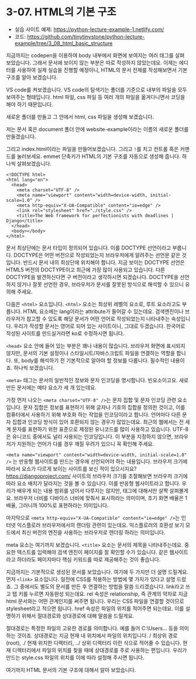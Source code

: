# 3-07. HTML의 기본 구조

- 실습 사이트 예제: https://python-lecture-example-1.netlify.com/
- 코드: https://github.com/tinytinystone/python-lecture-example/tree/3_08_html_basic_structure

지금까지는 codepen을 이용하여 body 내부에서 화면에 보여지는 여러 태그를 살펴 보았습니다. 그래서 문서에 보이지 않는 부분은 따로 작성하지 않았는데요. 이제는 에디터를 사용하여 실제 실습을 진행할 예정이니, HTML의 문서 전체를 작성해보면서 기본 구조를 알아 보겠습니다.

VS code를 켜보겠습니다. VS code의 탐색기는 폴더를 기준으로 내부의 파일을 모두 보여주는 형태입니다. html 파일, css 파일 등 여러 개의 파일을 옮겨다니면서 코딩을 해야 하기 때문입니다.

새로운 폴더를 만들고 그 안에서 html, css 파일을 생성해 보겠습니다.

저는 문서 혹은 document 폴더 안에 website-example이라는 이름의 새로운 폴더를 만들겠습니다.

그리고 index.html이라는 파일을 만들어보겠습니다. 그리고 `!`를 치고 컨트롤 혹은 커맨드를 눌러보세요. emmet 단축키가 HTML의 기본 구조를 자동으로 생성해 줍니다. 하나씩 살펴보겠습니다.

```
<!DOCTYPE html>
<html lang="en">
  <head>
    <meta charset="UTF-8" />
    <meta name="viewport" content="width=device-width, initial-scale=1.0" />
    <meta http-equiv="X-UA-Compatible" content="ie=edge" />
    <link rel="stylesheet" href="./style.css" />
    <title>The Web framework for perfectionists with deadlines | Django</title>
  </head>
  <body></body>
</html>
```

문서 최상단에는 문서 타입이 정의되어 있습니다. 이를 DOCTYPE 선언이라고 부릅니다. DOCTYPE은 어떤 버전으로 작성되었는지 브라우저에게 알려주는 선언문 같은 것입니다. 반드시 문서 내의 최상단에 위치해야 합니다. 지금 보이는 DOCTYPE 선언은 HTML5 버전의 DOCTYPE이고 최근에 가장 많이 사용되고 있습니다. 다른 DOCTYPE을 발견하신다면 구 버전이라고 생각하시면 되겠습니다. DOCTYPE을 선언하지 않거나 잘못 선언한 경우, 브라우저가 문서를 잘못된 방식으로 해석할 수 있으니 유의해 주세요.

다음은 `<html>` 요소입니다. `<html>` 요소는 최상위 레벨의 요소로, 루트 요소라고도 부릅니다. HTML 요소에는 lang이라는 attribute가 들어갈 수 있는데요. 검색엔진이나 브라우저가 참고할 수 있도록 해당 문서가 어떤 언어로 작성되었는지 나타내주는 속성입니다. 우리가 작성할 문서는 영어로 되어 있는 사이트이니, 그대로 두겠습니다. 한국어로 작성된 사이트를 만드실거라면 ko로 수정하시면 됩니다.

`<head>` 요소 안에 들어 있는 부분은 꽤나 내용이 많습니다. 브라우저 화면에 표시되지 않지만, 문서의 기본 설정이나 스타일시트/자바스크립트 파일을 연결하는 역할을 합니다. 또, body를 해석하기 전 기본적으로 알아야 할 정보를 다룹니다. 필수적인 내용이죠. 하나씩 보겠습니다.

`<meta>` 태그는 문서의 일반적인 정보와 문자 인코딩을 명시합니다. 빈요소이고요. 새로 만든 문서에는 메타 요소가 세 개 있는데요.

가장 먼저 나오는 `<meta charset="UTF-8" />`는 문자 집합 및 문자 인코딩 관련 요소입니다. 문자 집합은 정보를 표현하기 위해 글자나 기호의 집합을 정의한 것이고, 이를 컴퓨터에서 사용하기 위해 부호화 하는 작업을 인코딩이라고 합니다. 언어마다 다른 문자 집합과 인코딩 방식이 있어 호환되지 않는 경우가 많았는데요. 최근의 웹에서는 전 세계 문자를 표현하기 위한 표준으로 제정된 유니코드를 많이 사용하고 있습니다. UTF-8은 유니코드 중에서도 널리 사용되는 인코딩입니다. 이 부분을 지정하지 않으면, 브라우저가 지원하는 언어가 다를 경우 깨질 우려가 있으니 꼭 확인해 주세요.

`<meta name="viewport" content="width=device-width, initial-scale=1.0" />` 는 반응형 웹사이트를 만드는 경우에 선언되어야 하는 내용입니다. 브라우저 크기에 따라서 요소가 다르게 보이는 사이트를 보신 적이 있으시지요? https://djangoproject.com/ 사이트의 브라우저 크기를 조절해보면 브라우저 크기에 따라 요소 배치가 달라지는 것을 볼 수 있습니다. 이를 반응형 웹사이트라고 합니다. 우리가 배우게 되는 내용 범위를 넘어서 다루지는 않지만, 태그에 대해서만 살짝 살펴볼게요. 브라우저 너비를 디바이스 너비에 맞춰서 표시하라는 의미이며, 초기 화면 배율은 1배율, 그러니까 100%로 표현하라는 의미입니다.

마지막으로 `<meta http-equiv="X-UA-Compatible" content="ie=edge" />`는 인터넷 익스플로러 브라우저에서의 렌더링 관련이 있는데요. 익스플로러의 호환성 보기 모드에서 최신 버전의 엔진을 사용하는 브라우저로 렌더링 하라는 의미입니다.

meta 요소는 여기까지 보겠습니다. `<title>` 요소는 문서의 제목을 나타내주는데요. 중요한 텍스트를 입력해야 검색 엔진이 페이지를 잘 확인할 수가 있습니다. 같은 웹사이트라고 하더라도 페이지마다 핵심 키워드를 따로 제공해주는 것이 좋습니다.

지금까지는 기본적으로 생성된 문서를 보았습니다. 여기에 두 가지만 더 설명 드릴게요. 먼저 `<link>` 요소입니다. 일전에 CSS를 적용하는 방법에 몇 가지가 있다고 설명 드렸죠. 그 중에서도 별도의 문서를 만든 후 연결하는 방법을 말씀 드리겠습니다. link라고 쓰고 탭 키를 누르면 자동완성 되는데요. rel 속성은 relationship, 즉 관계의 약자로 지금 html 문서와는 어떤 관계인지를 써주면 됩니다. 우리는 CSS 파일을 연결할 것이므로 stylesheet라고 적으면 됩니다. href 속성은 파일의 위치를 적어주면 되는데요. 이를 설명하기 위해서 절대경로와 상대경로에 대해 말씀을 드릴게요.

절대경로는 특정한 파일의 고유한 경로를 의미합니다. 예를 들어 C:\Users\... 등을 의미하는 것이죠. 상대경로는 지금 현재 내 위치에서 파일의 위치입니다. / 최상위 경로(root), ./ 현재 위치한 디렉터리, ../ 상위 디렉터리 이런 식으로 적어줄 수 있습니다. 현재 디렉터리에서 파일의 위치를 찾을 때에 상대경로를 주로 사용하는 편입니다. 우리가 만드는 style.css 파일의 위치를 이에 따라 설정해 주시면 됩니다.

여기까지 HTML 문서의 기본 구조에 대해서 알아 보았습니다.
